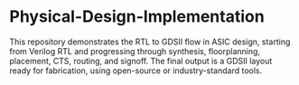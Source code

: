 # Physical-Design-Implementation
This repository demonstrates the RTL to GDSII flow in ASIC design, starting from Verilog RTL and progressing through synthesis, floorplanning, placement, CTS, routing, and signoff. The final output is a GDSII layout ready for fabrication, using open-source or industry-standard tools.
